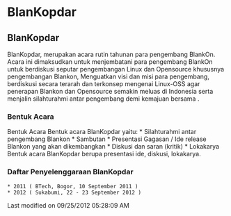 # BlanKopdar

## BlanKopdar
BlanKopdar, merupakan acara rutin tahunan para pengembang BlankOn. Acara ini
dimaksudkan untuk menjembatani para pengembang BlankOn untuk berdiskusi seputar
pengembangan Linux dan Opensource khususnya pengembangan Blankon, Menguatkan
visi dan misi para pengembang, berdiskusi secara terarah dan terkonsep mengenai
Linux-OSS agar penerapan Blankon dan Opensource semakin meluas di Indonesia
serta menjalin silahturahmi antar pengembang demi kemajuan bersama .
### Bentuk Acara
Bentuk Acara
Bentuk acara BlanKopdar yaitu:
    * Silahturahmi antar pengembang Blankon
    * Sambutan
    * Presentasi Gagasan / Ide release Blankon yang akan dikembangkan
    * Diskusi dan saran (kritik)
    * Lokakarya
Bentuk acara BlanKopdar berupa presentasi ide, diskusi, lokakarya.
### Daftar Penyelenggaraan BlanKopdar
    * 2011 ( BTech, Bogor, 10 September 2011 )
    * 2012 ( Sukabumi, 22 - 23 September 2012 )
Last modified on 09/25/2012 05:28:09 AM
#### 
    





